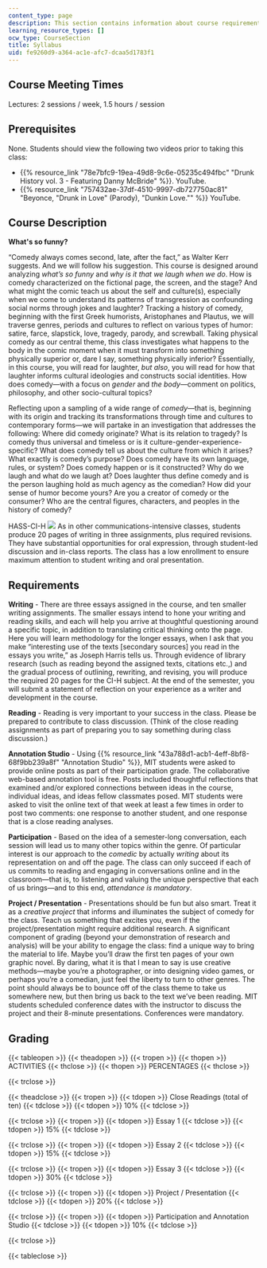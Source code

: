 ```yaml
---
content_type: page
description: This section contains information about course requirements and expectations.
learning_resource_types: []
ocw_type: CourseSection
title: Syllabus
uid: fe9260d9-a364-ac1e-afc7-dcaa5d1783f1
---
```


Course Meeting Times
--------------------

Lectures: 2 sessions / week, 1.5 hours / session

Prerequisites
-------------

None. Students should view the following two videos prior to taking this class:

*   {{% resource_link "78e7bfc9-19ea-49d8-9c6e-05235c494fbc" "Drunk History vol. 3 - Featuring Danny McBride" %}}. YouTube.
*   {{% resource_link "757432ae-37df-4510-9997-db727750ac81" "Beyonce, \"Drunk in Love\" (Parody), \"Dunkin Love.\"" %}} YouTube.

Course Description
------------------

**What's so funny?**

“Comedy always comes second, late, after the fact,” as Walter Kerr suggests. And we will follow his suggestion. This course is designed around analyzing _what’s so funny_ and _why is it that we laugh when we do_. How is comedy characterized on the fictional page, the screen, and the stage? And what might the comic teach us about the self and culture(s), especially when we come to understand its patterns of transgression as confounding social norms through jokes and laughter? Tracking a history of comedy, beginning with the first Greek humorists, Aristophanes and Plautus, we will traverse genres, periods and cultures to reflect on various types of humor: satire, farce, slapstick, love, tragedy, parody, and screwball. Taking physical comedy as our central theme, this class investigates what happens to the body in the comic moment when it must transform into something physically superior or, dare I say, something physically inferior? Essentially, in this course, you will read for laughter, _but also_, you will read for how that laughter informs cultural ideologies and constructs social identities. How does comedy—with a focus on _gender_ and _the body_—comment on politics, philosophy, and other socio-cultural topics?

Reflecting upon a sampling of a wide range of _comedy_—that is, beginning with its origin and tracking its transformations through time and cultures to contemporary forms—we will partake in an investigation that addresses the following: Where did comedy originate? What is its relation to tragedy? Is comedy thus universal and timeless or is it culture-gender-experience-specific? What does comedy tell us about the culture from which it arises? What exactly is comedy’s purpose? Does comedy have its own language, rules, or system? Does comedy happen or is it constructed? Why do we laugh and what do we laugh at? Does laughter thus define comedy and is the person laughing hold as much agency as the comedian? How did your sense of humor become yours? Are you a creator of comedy or the consumer? Who are the central figures, characters, and peoples in the history of comedy?

HASS-CI-H ![](/images/educator/icon-question-cih.png) As in other communications-intensive classes, students produce 20 pages of writing in three assignments, plus required revisions. They have substantial opportunities for oral expression, through student-led discussion and in-class reports. The class has a low enrollment to ensure maximum attention to student writing and oral presentation.

Requirements
------------

**Writing** - There are three essays assigned in the course, and ten smaller writing assignments. The smaller essays intend to hone your writing and reading skills, and each will help you arrive at thoughtful questioning around a specific topic, in addition to translating critical thinking onto the page. Here you will learn methodology for the longer essays, when I ask that you make “interesting use of the texts \[secondary sources\] you read in the essays you write,” as Joseph Harris tells us. Through evidence of library research (such as reading beyond the assigned texts, citations etc.,) and the gradual process of outlining, rewriting, and revising, you will produce the required 20 pages for the CI-H subject. At the end of the semester, you will submit a statement of reflection on your experience as a writer and development in the course.

**Reading** - Reading is very important to your success in the class. Please be prepared to contribute to class discussion. (Think of the close reading assignments as part of preparing you to say something during class discussion.)

**Annotation Studio** - Using {{% resource_link "43a788d1-acb1-4eff-8bf8-68f9bb239a8f" "Annotation Studio" %}}, MIT students were asked to provide online posts as part of their participation grade. The collaborative web-based annotation tool is free. Posts included thoughtful reflections that examined and/or explored connections between ideas in the course, individual ideas, and ideas fellow classmates posed. MIT students were asked to visit the online text of that week at least a few times in order to post two comments: one response to another student, and one response that is a close reading analyses.

**Participation** - Based on the idea of a semester-long conversation, each session will lead us to many other topics within the genre. Of particular interest is our approach to the _comedic_ by actually _writing_ about its representation on and off the page. The class can only succeed if each of us commits to reading and engaging in conversations online and in the classroom—that is, to listening and valuing the unique perspective that each of us brings—and to this end, _attendance is mandatory_.

**Project / Presentation** - Presentations should be fun but also smart. Treat it as a _creative project_ that informs and illuminates the subject of comedy for the class. Teach us something that excites you, even if the project/presentation might require additional research. A significant component of grading (beyond your demonstration of research and analysis) will be your ability to engage the class: find a unique way to bring the material to life. Maybe you’ll draw the first ten pages of your own graphic novel. By daring, what it is that I mean to say is use creative methods—maybe you’re a photographer, or into designing video games, or perhaps you’re a comedian, just feel the liberty to turn to other genres. The point should always be to bounce off of the class theme to take us somewhere new, but then bring us back to the text we’ve been reading. MIT students scheduled conference dates with the instructor to discuss the project and their 8-minute presentations. Conferences were mandatory.

Grading
-------

{{< tableopen >}}
{{< theadopen >}}
{{< tropen >}}
{{< thopen >}}
ACTIVITIES
{{< thclose >}}
{{< thopen >}}
PERCENTAGES
{{< thclose >}}

{{< trclose >}}

{{< theadclose >}}
{{< tropen >}}
{{< tdopen >}}
Close Readings (total of ten)
{{< tdclose >}}
{{< tdopen >}}
10%
{{< tdclose >}}

{{< trclose >}}
{{< tropen >}}
{{< tdopen >}}
Essay 1
{{< tdclose >}}
{{< tdopen >}}
15%
{{< tdclose >}}

{{< trclose >}}
{{< tropen >}}
{{< tdopen >}}
Essay 2
{{< tdclose >}}
{{< tdopen >}}
15%
{{< tdclose >}}

{{< trclose >}}
{{< tropen >}}
{{< tdopen >}}
Essay 3
{{< tdclose >}}
{{< tdopen >}}
30%
{{< tdclose >}}

{{< trclose >}}
{{< tropen >}}
{{< tdopen >}}
Project / Presentation
{{< tdclose >}}
{{< tdopen >}}
20%
{{< tdclose >}}

{{< trclose >}}
{{< tropen >}}
{{< tdopen >}}
Participation and Annotation Studio
{{< tdclose >}}
{{< tdopen >}}
10%
{{< tdclose >}}

{{< trclose >}}

{{< tableclose >}}